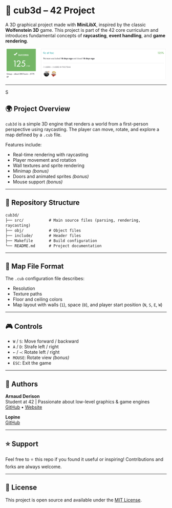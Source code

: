 # 🎩 cub3d – 42 Project

A 3D graphical project made with **MiniLibX**, inspired by the classic **Wolfenstein 3D** game. This project is part of the 42 core curriculum and introduces fundamental concepts of **raycasting**, **event handling**, and **game rendering**.

![Project Score Screenshot](./.preview/score.png)

---

S

## 🌍 Project Overview

`cub3d` is a simple 3D engine that renders a world from a first-person perspective using raycasting. The player can move, rotate, and explore a map defined by a `.cub` file.

Features include:

- Real-time rendering with raycasting
- Player movement and rotation
- Wall textures and sprite rendering
- Minimap _(bonus)_
- Doors and animated sprites _(bonus)_
- Mouse support _(bonus)_

---

## 📂 Repository Structure

```
cub3d/
├── src/           # Main source files (parsing, rendering, raycasting)
├── obj/           # Object files
├── include/       # Header files
├── Makefile       # Build configuration
└── README.md      # Project documentation
```

---

## 📄 Map File Format

The `.cub` configuration file describes:

- Resolution
- Texture paths
- Floor and ceiling colors
- Map layout with walls (`1`), space (`0`), and player start position (`N`, `S`, `E`, `W`)

---

## 🎮 Controls

- `W` / `S`: Move forward / backward
- `A` / `D`: Strafe left / right
- `←` / `→`: Rotate left / right
- `MOUSE`: Rotate view _(bonus)_
- `ESC`: Exit the game

---

## 👤 Authors

**Arnaud Derison**  
Student at 42 | Passionate about low-level graphics & game engines  
[GitHub](https://github.com/arnaudDerison) • [Website](https://derison.dev)

**Lopine**  
[GitHub](https://github.com/Lopine)

---

## ⭐️ Support

Feel free to ⭐️ this repo if you found it useful or inspiring! Contributions and forks are always welcome.

---

## 📄 License

This project is open source and available under the [MIT License](LICENSE).
